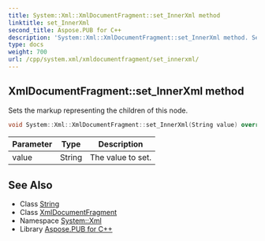 ```yaml
---
title: System::Xml::XmlDocumentFragment::set_InnerXml method
linktitle: set_InnerXml
second_title: Aspose.PUB for C++
description: 'System::Xml::XmlDocumentFragment::set_InnerXml method. Sets the markup representing the children of this node in C++.'
type: docs
weight: 700
url: /cpp/system.xml/xmldocumentfragment/set_innerxml/
---
```

## XmlDocumentFragment::set_InnerXml method


Sets the markup representing the children of this node.

```cpp
void System::Xml::XmlDocumentFragment::set_InnerXml(String value) override
```


| Parameter | Type | Description |
| --- | --- | --- |
| value | String | The value to set. |

## See Also

* Class [String](../../../system/string/)
* Class [XmlDocumentFragment](../)
* Namespace [System::Xml](../../)
* Library [Aspose.PUB for C++](../../../)
